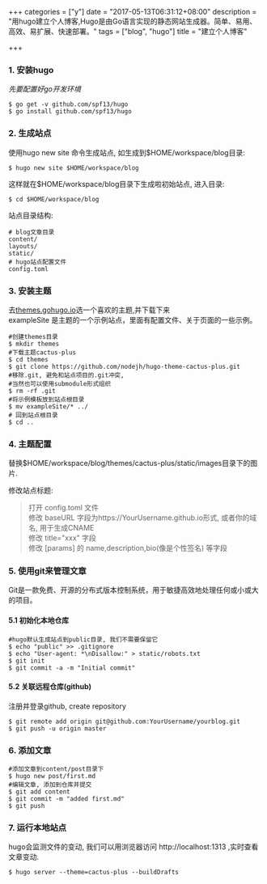 +++
categories = ["y"]
date = "2017-05-13T06:31:12+08:00"
description = "用hugo建立个人博客,Hugo是由Go语言实现的静态网站生成器。简单、易用、高效、易扩展、快速部署。"
tags = ["blog", "hugo"]
title = "建立个人博客"

+++

### 1. 安装hugo  
*先要配置好go开发环境*
```
$ go get -v github.com/spf13/hugo  
$ go install github.com/spf13/hugo
``` 

### 2. 生成站点  
使用hugo new site 命令生成站点, 如生成到$HOME/workspace/blog目录:  
```
$ hugo new site $HOME/workspace/blog
```  
这样就在$HOME/workspace/blog目录下生成啦初始站点, 进入目录:  
```
$ cd $HOME/workspace/blog
```  
站点目录结构:  
```
# blog文章目录
content/
layouts/
static/
# hugo站点配置文件
config.toml
```

### 3. 安装主题  
去[themes.gohugo.io](http://themes.gohugo.io/)选一个喜欢的主题,并下载下来  
exampleSite 是主题的一个示例站点，里面有配置文件、关于页面的一些示例。   
```
#创建themes目录
$ mkdir themes
#下载主题cactus-plus
$ cd themes 
$ git clone https://github.com/nodejh/hugo-theme-cactus-plus.git 
#移除.git, 避免和站点项目的.git冲突, 
#当然也可以使用submodule形式组织
$ rm -rf .git
#将示例模板放到站点根目录
$ mv exampleSite/* ../
# 回到站点根目录
$ cd ..
```

### 4. 主题配置
替换$HOME/workspace/blog/themes/cactus-plus/static/images目录下的图片.  

修改站点标题:    

> 打开 config.toml 文件  
> 修改 baseURL 字段为https://YourUsername.github.io形式, 或者你的域名, 用于生成CNAME  
> 修改 title="xxx" 字段  
> 修改 [params] 的 name,description,bio(像是个性签名) 等字段  

### 5. 使用git来管理文章
Git是一款免费、开源的分布式版本控制系统，用于敏捷高效地处理任何或小或大的项目。

#### 5.1 初始化本地仓库
```
#hugo默认生成站点到public目录, 我们不需要保留它
$ echo "public" >> .gitignore
$ echo "User-agent: *\nDisallow:" > static/robots.txt
$ git init
$ git commit -a -m "Initial commit"
```  

#### 5.2 关联远程仓库(github)  
注册并登录github, create repository
```
$ git remote add origin git@github.com:YourUsername/yourblog.git
$ git push -u origin master
```
### 6. 添加文章  
```  
#添加文章到content/post目录下
$ hugo new post/first.md  
#编辑文章, 添加到仓库并提交
$ git add content
$ git commit -m "added first.md"
$ git push
```  

### 7. 运行本地站点 
hugo会监测文件的变动, 我们可以用浏览器访问 http://localhost:1313 ,实时查看文章变动.
``` shell  
$ hugo server --theme=cactus-plus --buildDrafts  
```  